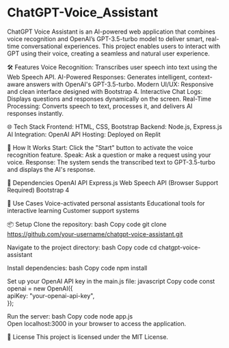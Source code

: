 # ChatGPT-Voice_Assistant
ChatGPT Voice Assistant is an AI-powered web application that combines voice recognition and OpenAI’s GPT-3.5-turbo model to deliver smart, real-time conversational experiences. This project enables users to interact with GPT using their voice, creating a seamless and natural user experience.


🛠️ Features
Voice Recognition: Transcribes user speech into text using the Web Speech API.
AI-Powered Responses: Generates intelligent, context-aware answers with OpenAI's GPT-3.5-turbo.
Modern UI/UX: Responsive and clean interface designed with Bootstrap 4.
Interactive Chat Logs: Displays questions and responses dynamically on the screen.
Real-Time Processing: Converts speech to text, processes it, and delivers AI responses instantly. 


🌐 Tech Stack
Frontend: HTML, CSS, Bootstrap
Backend: Node.js, Express.js
AI Integration: OpenAI API
Hosting: Deployed on Replit


🚀 How It Works
Start: Click the "Start" button to activate the voice recognition feature.
Speak: Ask a question or make a request using your voice.
Response: The system sends the transcribed text to GPT-3.5-turbo and displays the AI's response.


🧩 Dependencies
OpenAI API
Express.js
Web Speech API (Browser Support Required)
Bootstrap 4


🎯 Use Cases
Voice-activated personal assistants
Educational tools for interactive learning
Customer support systems


📦 Setup
Clone the repository:
bash
Copy code
git clone https://github.com/your-username/chatgpt-voice-assistant.git  


Navigate to the project directory:
bash
Copy code
cd chatgpt-voice-assistant 


Install dependencies:
bash
Copy code
npm install  


Set up your OpenAI API key in the main.js file:
javascript
Copy code
const openai = new OpenAI({  
  apiKey: "your-openai-api-key",  
});  


Run the server:
bash
Copy code
node app.js  
Open localhost:3000 in your browser to access the application.


📜 License
This project is licensed under the MIT License.

##


